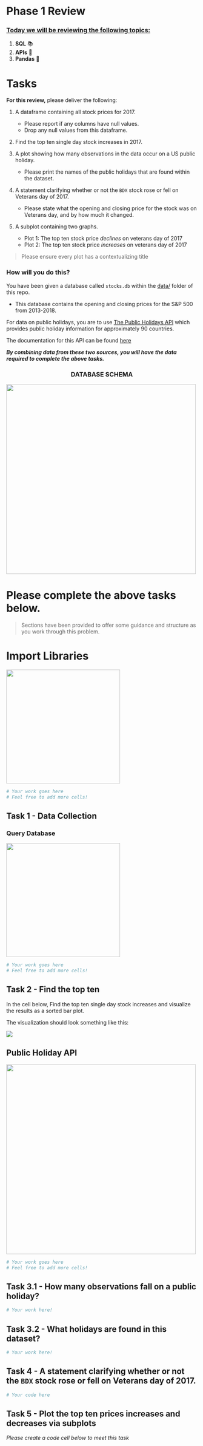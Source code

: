 # Phase 1 Review

<u><h3>Today we will be reviewing the following topics:</h3></u>
1. **SQL** 📚
2. **APIs** 📡
3. **Pandas** 🐼

# Tasks

**For this review,** please deliver the following: 

1. A dataframe containing all stock prices for 2017. 
    - Please report if any columns have null values.
    - Drop any null values from this dataframe. 
    
2. Find the top ten single day stock increases in 2017.

3. A plot showing how many observations in the data occur on a US public holiday. 
    - Please print the names of the public holidays that are found within the dataset.

4. A statement clarifying whether or not the `BDX` stock rose or fell on Veterans day of 2017. 
   - Please state what the opening and closing price for the stock was on Veterans day, and by how much it changed.


5. A subplot containing two graphs.
    - Plot 1: The top ten stock price *declines* on veterans day of 2017
    - Plot 2: The top ten stock price *increases* on veterans day of 2017
> Please ensure every plot has a contextualizing title

### How will you do this?

You have been given a database called `stocks.db` within the [data/](data/) folder of this repo. 
- This database contains the opening and closing prices for the S&P 500 from 2013-2018.

For data on public holidays, you are to use <u>The Public Holidays API</u> which provides public holiday information for approximately 90 countries. 

The documentation for this API can be found [here](https://date.nager.at/swagger/index.html)

***By combining data from these two sources, you will have the data required to complete the above tasks.***

<center><h3>DATABASE SCHEMA</h3></center>

<img src="db_schema.png" width=500 height=500>

# Please complete the above tasks below.
>Sections have been provided to offer some guidance and structure as you work through this problem.

# Import Libraries

<img src="https://www.dol.gov/sites/dolgov/files/OASAM/images/oasam-wirtz-library_500x345.png" width=300 height=300>


```python
# Your work goes here
# Feel free to add more cells!
```

## Task 1 - Data Collection

### Query Database

<img src="https://www.computerhope.com/jargon/d/database.jpg" width=300 height=300>


```python
# Your work goes here
# Feel free to add more cells!
```

## Task 2 - Find the top ten

In the cell below, Find the top ten single day stock increases and visualize the results as a sorted bar plot.


The visualization should look something like this:

![](first_plot.png)

## Public Holiday API

<img src="https://www.cityofnewportrichey.org/wp-content/uploads/2018/04/bank-holidays.jpg" width=500 height=500>


```python
# Your work goes here
# Feel free to add more cells!
```

## Task 3.1 - How many observations fall on a public holiday?


```python
# Your work here!
```

## Task 3.2 - What holidays are found in this dataset?


```python
# Your work here!
```

## Task 4 - A statement clarifying whether or not the `BDX` stock rose or fell on Veterans day of 2017. 


```python
# Your code here
```

## Task 5 - Plot the top ten prices increases and decreases via subplots

*Please create a code cell below to meet this task*


```python

```
